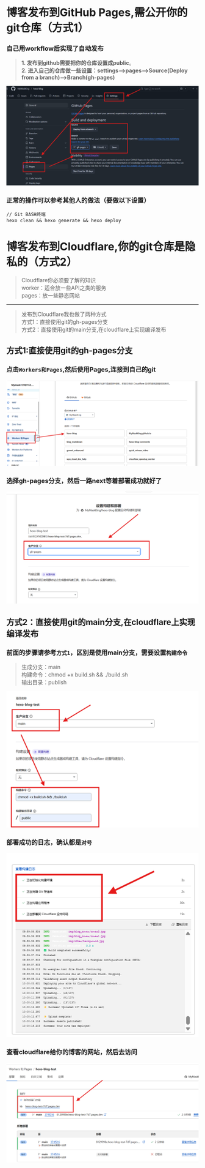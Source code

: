 
# 博客发布到GitHub Pages,需公开你的git仓库（方式1）

### 自己用workflow后实现了自动发布

> **1. 发布到github需要把你的仓库设置成public**。  
> **2. 进入自己的仓库做一些设置：settings-->pages-->Source(Deploy from a branch)-->Branch(gh-pages)**

![Image](https://raw.githubusercontent.com/MyMaskKing/MyMaskKing.github.io/main/assets/images/Hexo博客搭建：第二章（Hexo博客的GithubPages和CF发布）/img_4f7b18de36.png)

### 正常的操作可以参考其他人的做法（要做以下设置）

```
// Git BASH终端
hexo clean && hexo generate && hexo deploy  
```

# 博客发布到Cloudflare,你的git仓库是隐私的（方式2）

> Cloudflare你必须要了解的知识  
> worker：适合放一些API之类的服务  
> pages：放一些静态网站

----------

> 发布到Cloudflare我也做了两种方式  
> 方式1：直接使用git的gh-pages分支  
> 方式2：直接使用git的main分支,在cloudflare上实现编译发布

## 方式1:直接使用git的gh-pages分支

### 点击`Workers和Pages`,然后使用Pages,连接到自己的git

![Image](https://raw.githubusercontent.com/MyMaskKing/MyMaskKing.github.io/main/assets/images/Hexo博客搭建：第二章（Hexo博客的GithubPages和CF发布）/img_7141b27b11.png)

### 选择gh-pages分支，然后一路next等着部署成功就好了

![Image](https://raw.githubusercontent.com/MyMaskKing/MyMaskKing.github.io/main/assets/images/Hexo博客搭建：第二章（Hexo博客的GithubPages和CF发布）/img_d946079f0d.png)

## 方式2：直接使用git的main分支,在cloudflare上实现编译发布

### 前面的步骤请参考`方式1`，区别是使用main分支，需要设置`构建命令`

> 生成分支：main  
> 构建命令：chmod +x build.sh && ./build.sh  
> 输出目录：publish

![Image](https://raw.githubusercontent.com/MyMaskKing/MyMaskKing.github.io/main/assets/images/Hexo博客搭建：第二章（Hexo博客的GithubPages和CF发布）/img_334a47a6e6.png)

### 部署成功的日志，确认都是`对号`

![Image](https://raw.githubusercontent.com/MyMaskKing/MyMaskKing.github.io/main/assets/images/Hexo博客搭建：第二章（Hexo博客的GithubPages和CF发布）/img_bce5423461.png)

### 查看cloudflare给你的博客的网站，然后去访问

![Image](https://raw.githubusercontent.com/MyMaskKing/MyMaskKing.github.io/main/assets/images/Hexo博客搭建：第二章（Hexo博客的GithubPages和CF发布）/img_fc19cbeafa.png)




<!--stackedit_data:
eyJoaXN0b3J5IjpbLTI5MDUzNDYzOSwtNDE4ODcwNjQzXX0=
-->
